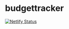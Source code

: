 # budgettracker

[![Netlify Status](https://api.netlify.com/api/v1/badges/347df77a-38bd-4662-96b7-697d96874d62/deploy-status)](https://app.netlify.com/sites/rushdah/deploys)